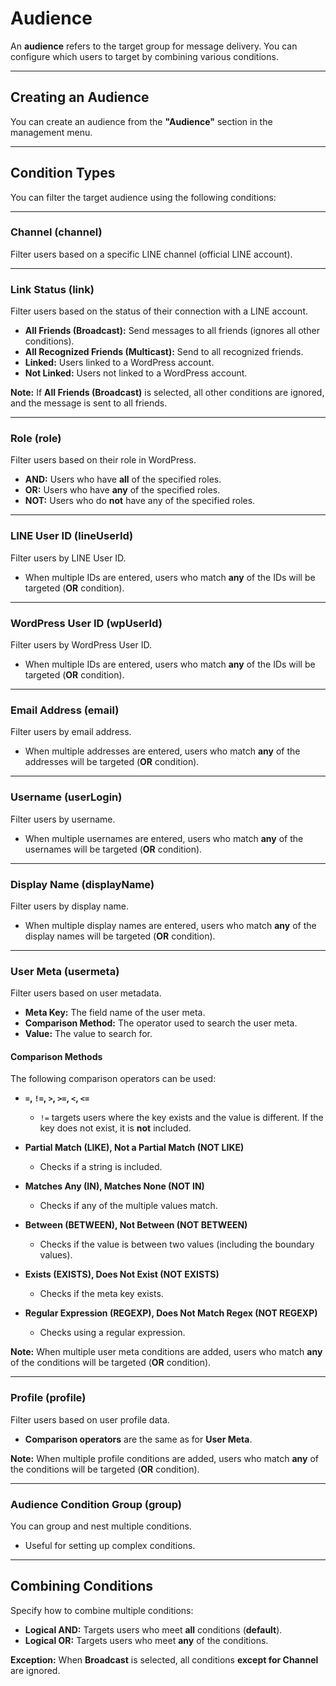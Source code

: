 # Audience
An **audience** refers to the target group for message delivery. You can configure which users to target by combining various conditions.

---

## Creating an Audience
You can create an audience from the **"Audience"** section in the management menu.

---

## Condition Types
You can filter the target audience using the following conditions:

---

### Channel (channel)
Filter users based on a specific LINE channel (official LINE account).

---

### Link Status (link)
Filter users based on the status of their connection with a LINE account.

- **All Friends (Broadcast):** Send messages to all friends (ignores all other conditions).
- **All Recognized Friends (Multicast):** Send to all recognized friends.
- **Linked:** Users linked to a WordPress account.
- **Not Linked:** Users not linked to a WordPress account.

**Note:** If **All Friends (Broadcast)** is selected, all other conditions are ignored, and the message is sent to all friends.

---

### Role (role)
Filter users based on their role in WordPress.

- **AND:** Users who have **all** of the specified roles.
- **OR:** Users who have **any** of the specified roles.
- **NOT:** Users who do **not** have any of the specified roles.

---

### LINE User ID (lineUserId)
Filter users by LINE User ID.
- When multiple IDs are entered, users who match **any** of the IDs will be targeted (**OR** condition).

---

### WordPress User ID (wpUserId)
Filter users by WordPress User ID.
- When multiple IDs are entered, users who match **any** of the IDs will be targeted (**OR** condition).

---

### Email Address (email)
Filter users by email address.
- When multiple addresses are entered, users who match **any** of the addresses will be targeted (**OR** condition).

---

### Username (userLogin)
Filter users by username.
- When multiple usernames are entered, users who match **any** of the usernames will be targeted (**OR** condition).

---

### Display Name (displayName)
Filter users by display name.
- When multiple display names are entered, users who match **any** of the display names will be targeted (**OR** condition).

---

### User Meta (usermeta)
Filter users based on user metadata.

- **Meta Key:** The field name of the user meta.
- **Comparison Method:** The operator used to search the user meta.
- **Value:** The value to search for.

#### Comparison Methods
The following comparison operators can be used:

- **`=`, `!=`, `>`, `>=`, `<`, `<=`**
  - `!=` targets users where the key exists and the value is different. If the key does not exist, it is **not** included.

- **Partial Match (LIKE), Not a Partial Match (NOT LIKE)**
  - Checks if a string is included.

- **Matches Any (IN), Matches None (NOT IN)**
  - Checks if any of the multiple values match.

- **Between (BETWEEN), Not Between (NOT BETWEEN)**
  - Checks if the value is between two values (including the boundary values).

- **Exists (EXISTS), Does Not Exist (NOT EXISTS)**
  - Checks if the meta key exists.

- **Regular Expression (REGEXP), Does Not Match Regex (NOT REGEXP)**
  - Checks using a regular expression.

**Note:** When multiple user meta conditions are added, users who match **any** of the conditions will be targeted (**OR** condition).

---

### Profile (profile)
Filter users based on user profile data.
- **Comparison operators** are the same as for **User Meta**.

**Note:** When multiple profile conditions are added, users who match **any** of the conditions will be targeted (**OR** condition).

---

### Audience Condition Group (group)
You can group and nest multiple conditions.
- Useful for setting up complex conditions.

---

## Combining Conditions
Specify how to combine multiple conditions:

- **Logical AND:** Targets users who meet **all** conditions (**default**).
- **Logical OR:** Targets users who meet **any** of the conditions.

**Exception:** When **Broadcast** is selected, all conditions **except for Channel** are ignored.

